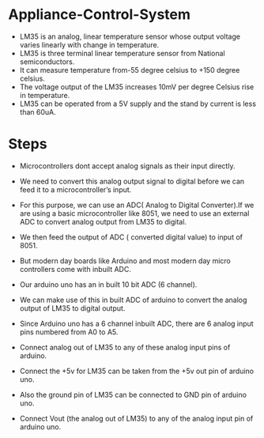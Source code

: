 # Appliance-Control-System
- LM35 is an analog, linear temperature sensor whose output voltage varies linearly with change in temperature. 
- LM35 is three terminal linear temperature sensor from National semiconductors. 
- It can measure temperature from-55 degree celsius to +150 degree celsius. 
- The voltage output of the LM35 increases 10mV per degree Celsius rise in temperature. 
- LM35 can be operated from a 5V supply and the stand by current is less than 60uA. 
# Steps
- Microcontrollers dont accept analog signals as their input directly.
- We need to convert this analog output signal to digital before we can feed it to a microcontroller’s input. 
- For this purpose, we can use an ADC( Analog to Digital Converter).If we are using a basic microcontroller like 8051, we need to use an external ADC to convert analog output from LM35 to digital. 
- We then feed the output of ADC ( converted digital value) to input of 8051. 
- But modern day boards like Arduino and most modern day micro controllers come with inbuilt ADC. 
- Our arduino uno has an in built 10 bit ADC (6 channel). 
- We can make use of this in built ADC of arduino to convert the analog output of LM35 to digital output. 
- Since Arduino uno has a 6 channel inbuilt ADC, there are 6 analog input pins numbered from A0 to A5. 
- Connect analog out of LM35 to any of these analog input pins of arduino.

- Connect the +5v for LM35 can be taken from the +5v out pin of arduino uno. 
- Also the ground pin of LM35 can be connected to GND pin of arduino uno. 
- Connect Vout (the analog out of LM35) to any of the analog input pin of arduino uno.
